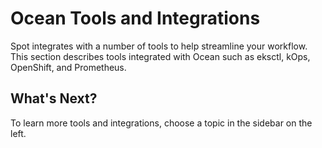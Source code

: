 # Ocean Tools and Integrations

Spot integrates with a number of tools to help streamline your workflow. This section describes tools integrated with Ocean such as eksctl, kOps, OpenShift, and Prometheus.

## What's Next?

To learn more tools and integrations, choose a topic in the sidebar on the left.
